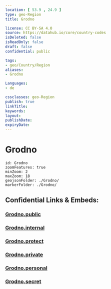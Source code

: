```yaml
---
location: [ 53.9 , 24.9 ] 
type: geo-Region
title: Grodno

license: CC BY-SA 4.0
source: https://datahub.io/core/country-codes
isDeleted: false
isReadOnly: false
draft: false
confidential: public

tags:
- geo/Country/Region
aliases:
- Grodno

Languages:
- de

cssclasses: geo-Region
publish: true
linkTitle: 
keywords: 
layout: 
publishDate: 
expiryDate: 
---
```


# Grodno

```leaflet
id: Grodno
zoomFeatures: true 
minZoom: 2 
maxZoom: 18
geojsonFolder: ./Grodno/
markerFolder: ./Grodno/
```


## Confidential Links & Embeds: 

### [Grodno.public](/_public/\Earth\Continent\Europe\Europe~East\Belarus\Oblasts~BelarusGrodno.public.md) 

### [Grodno.internal](/_internal/\Earth\Continent\Europe\Europe~East\Belarus\Oblasts~BelarusGrodno.internal.md) 

### [Grodno.protect](/_protect/\Earth\Continent\Europe\Europe~East\Belarus\Oblasts~BelarusGrodno.protect.md) 

### [Grodno.private](/_private/\Earth\Continent\Europe\Europe~East\Belarus\Oblasts~BelarusGrodno.private.md) 

### [Grodno.personal](/_personal/\Earth\Continent\Europe\Europe~East\Belarus\Oblasts~BelarusGrodno.personal.md) 

### [Grodno.secret](/_secret/\Earth\Continent\Europe\Europe~East\Belarus\Oblasts~BelarusGrodno.secret.md)

